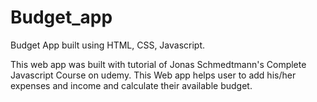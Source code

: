 # Budget_app
Budget App built using HTML, CSS, Javascript.

This web app was built with tutorial of Jonas Schmedtmann's Complete Javascript Course on udemy. This Web app helps user to add his/her expenses and income and calculate their available budget. 

